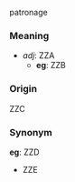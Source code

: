 patronage
### Meaning
+ _adj_: ZZA
    + __eg__: ZZB

### Origin

ZZC

### Synonym

__eg__: ZZD

+ ZZE


